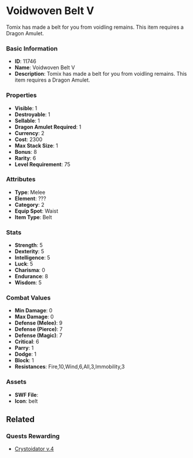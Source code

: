 # Voidwoven Belt V

Tomix has made a belt for you from voidling remains. This item requires a Dragon Amulet.

### Basic Information

- **ID**: 11746
- **Name**: Voidwoven Belt V
- **Description**: Tomix has made a belt for you from voidling remains. This item requires a Dragon Amulet.

### Properties

- **Visible**: 1
- **Destroyable**: 1
- **Sellable**: 1
- **Dragon Amulet Required**: 1
- **Currency**: 2
- **Cost**: 2300
- **Max Stack Size**: 1
- **Bonus**: 8
- **Rarity**: 6
- **Level Requirement**: 75

### Attributes

- **Type**: Melee
- **Element**: ???
- **Category**: 2
- **Equip Spot**: Waist
- **Item Type**: Belt

### Stats

- **Strength**: 5
- **Dexterity**: 5
- **Intelligence**: 5
- **Luck**: 5
- **Charisma**: 0
- **Endurance**: 8
- **Wisdom**: 5

### Combat Values

- **Min Damage**: 0
- **Max Damage**: 0
- **Defense (Melee)**: 9
- **Defense (Pierce)**: 7
- **Defense (Magic)**: 7
- **Critical**: 6
- **Parry**: 1
- **Dodge**: 1
- **Block**: 1
- **Resistances**: Fire,10,Wind,6,All,3,Immobility,3

### Assets

- **SWF File**: 
- **Icon**: belt

## Related

### Quests Rewarding

- [Crystoidator v.4](../quests/1145-crystoidator-v-4.md)


